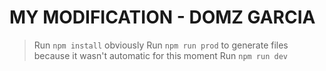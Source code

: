 # MY MODIFICATION - DOMZ GARCIA
> Run ```npm install``` obviously
> Run ```npm run prod``` to generate files because it wasn't automatic for this moment
> Run ```npm run dev```

